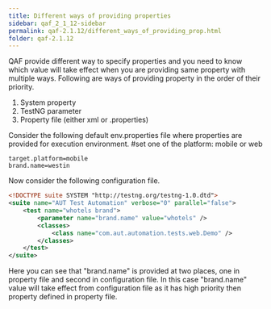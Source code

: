 ```yaml
---
title: Different ways of providing properties
sidebar: qaf_2_1_12-sidebar
permalink: qaf-2.1.12/different_ways_of_providing_prop.html
folder: qaf-2.1.12
---
```



QAF provide different way to specify properties and you need to know which value will take effect when you are providing same property with multiple ways.
Following are ways of providing property in the order of their priority.

1. System property
2. TestNG parameter
3. Property file (either xml or .properties)

Consider the following default env.properties file where properties are provided for execution environment.
#set one of the platform: mobile or web

```properties
target.platform=mobile
brand.name=westin
```

 Now consider the following configuration file.

```xml 
<!DOCTYPE suite SYSTEM "http://testng.org/testng-1.0.dtd">
<suite name="AUT Test Automation" verbose="0" parallel="false">
    <test name="whotels brand">
        <parameter name="brand.name" value="whotels" />
        <classes>
            <class name="com.aut.automation.tests.web.Demo" />
        </classes>
    </test>
</suite>
```

Here you can see that "brand.name" is provided at two places, one in property file and second in configuration file. In this case "brand.name" value will take effect from configuration file as it has high priority then property defined in property file.

 
